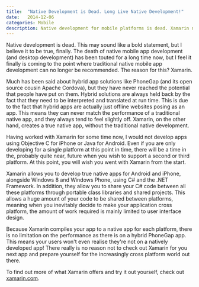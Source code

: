 ```yaml
---
title:  "Native Development is Dead. Long Live Native Development!"
date:   2014-12-06
categories: Mobile
description: Native development for mobile platforms is dead. Xamarin now allows true cross platform apps without the penalties associated with solutions such as PhoneGap.
---
```


Native development is dead. This may sound like a bold statement, but I believe it to be true, finally. The death of native mobile app development (and desktop development) has been touted for a long time now, but I feel it finally is coming to the point where traditional native mobile app development can no longer be recommended. The reason for this? Xamarin.

Much has been said about hybrid app solutions like PhoneGap (and its open source cousin Apache Cordova), but they have never reached the potential that people have put on them. Hybrid solutions are always held back by the fact that they need to be interpreted and translated at run time. This is due to the fact that hybrid apps are actually just offline websites posing as an app. This means they can never match the performance of a traditional native app, and they always tend to feel slightly off. Xamarin, on the other hand, creates a true native app, without the traditional native development.

Having worked with Xamarin for some time now, I would not develop apps using Objective C for iPhone or Java for Android. Even if you are only developing for a single platform at this point in time, there will be a time in the, probably quite near, future when you wish to support a second or third platform. At this point, you will wish you went with Xamarin from the start.

Xamarin allows you to develop true native apps for Android and iPhone, alongside Windows 8 and Windows Phone, using C# and the .NET Framework. In addition, they allow you to share your C# code between all these platforms through portable class libraries and shared projects. This allows a huge amount of your code to be shared between platforms, meaning when you inevitably decide to make your application cross platform, the amount of work required is mainly limited to user interface design.

Because Xamarin compiles your app to a native app for each platform, there is no limitation on the performance as there is on a hybrid PhoneGap app. This means your users won't even realise they're not on a natively developed app! There really is no reason not to check out Xamarin for you next app and prepare yourself for the increasingly cross platform world out there.

To find out more of what Xamarin offers and try it out yourself, check out [xamarin.com](http://xamarin.com).
